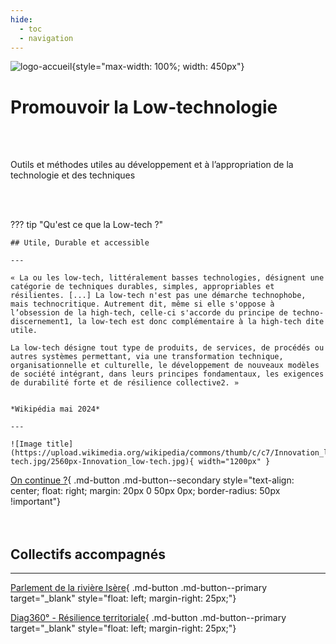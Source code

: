 ```yaml
---
hide:
  - toc
  - navigation
---
```


![logo-accueil](https://user-images.githubusercontent.com/99027754/209585047-f1e419f1-8f55-43d2-bfc6-6d51aec13ecf.png){style="max-width: 100%; width: 450px"}

# Promouvoir la Low-technologie

<br><br>

Outils et méthodes utiles au développement et à l’appropriation de la technologie et des techniques

<br><br>

??? tip "Qu'est ce que la Low-tech ?"

    ## Utile, Durable et accessible

    ---

    « La ou les low-tech, littéralement basses technologies, désignent une catégorie de techniques durables, simples, appropriables et résilientes. [...] La low-tech n'est pas une démarche technophobe, mais technocritique. Autrement dit, même si elle s'oppose à l’obsession de la high-tech, celle-ci s'accorde du principe de techno-discernement1, la low-tech est donc complémentaire à la high-tech dite utile. 
    
    La low-tech désigne tout type de produits, de services, de procédés ou autres systèmes permettant, via une transformation technique, organisationnelle et culturelle, le développement de nouveaux modèles de société intégrant, dans leurs principes fondamentaux, les exigences de durabilité forte et de résilience collective2. »


    *Wikipédia mai 2024*

    ---

    ![Image title](https://upload.wikimedia.org/wikipedia/commons/thumb/c/c7/Innovation_low-tech.jpg/2560px-Innovation_low-tech.jpg){ width="1200px" }


[On continue ?](./pages/presentation/){ .md-button .md-button--secondary style="text-align: center; float: right; margin: 20px 0 50px 0px; border-radius: 50px !important"}
<br><br><br>

## Collectifs accompagnés

<hr>

[Parlement de la rivière Isère](https://parlement-isere.org){ .md-button .md-button--primary target="_blank" style="float: left; margin-right: 25px;"}

[Diag360° - Résilience territoriale](https://konsilion.github.io/diag360/){ .md-button .md-button--primary target="_blank" style="float: left; margin-right: 25px;"}



<br><br><br><br><br><br>


<style>
    .md-container {
        background: rgb(255,255,255);
        background: linear-gradient(180deg, rgba(255,255,255,0.9) 0%, rgba(255,255,255,0.9) 15%, rgba(255,255,255,0.75) 60%, rgba(255,255,255,0.1) 100%);
    }
    .md-content{
        margin: 50px auto;
        max-width: 1250px;
        padding: 0 25px;
    }
    .md-button--secondary {
        background-color: rgba(255,255,255,0.8);
    }
</style>
